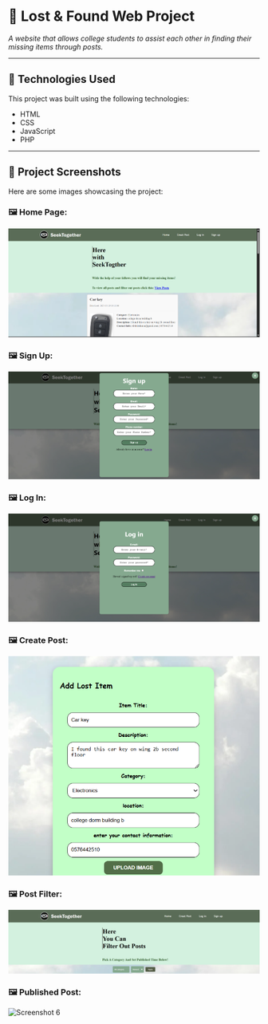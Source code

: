 # 📌 Lost & Found Web Project

_A website that allows college students to assist each other in finding their missing items through posts._

---

## 🔧 Technologies Used

This project was built using the following technologies:

- HTML
- CSS
- JavaScript
- PHP

---

## 📸 Project Screenshots

Here are some images showcasing the project:

### 🖼 Home Page:
![Screenshot 1](https://github.com/Deymii/Lost-Found-web-Project/blob/3c8affdf615b7c01295d9bbfb053e29176630c7a/Web%20Project%20Screenshots/Home%20Page.png)

### 🖼 Sign Up:
![Screenshot 2](https://github.com/Deymii/Lost-Found-web-Project/blob/1895d5ccdcbe2c9e235b7da2490033a40fcae354/Web%20Project%20Screenshots/Sign%20Up.png)

### 🖼 Log In:
![Screenshot 3](https://github.com/Deymii/Lost-Found-web-Project/blob/1895d5ccdcbe2c9e235b7da2490033a40fcae354/Web%20Project%20Screenshots/Log%20In.png)

### 🖼 Create Post:
![Screenshot 4](https://github.com/Deymii/Lost-Found-web-Project/blob/1895d5ccdcbe2c9e235b7da2490033a40fcae354/Web%20Project%20Screenshots/Creat%20Post.png)

### 🖼 Post Filter:
![Screenshot 5](https://github.com/Deymii/Lost-Found-web-Project/blob/1895d5ccdcbe2c9e235b7da2490033a40fcae354/Web%20Project%20Screenshots/Filter%20Posts.png)

### 🖼 Published Post:
![Screenshot 6]([https://github.com/Deymii/Lost-Found-web-Project/blob/1895d5ccdcbe2c9e235b7da2490033a40fcae354/Web%20Project%20Screenshots/Filter%20Posts.png](https://github.com/Deymii/Lost-Found-web-Project/blob/1895d5ccdcbe2c9e235b7da2490033a40fcae354/Web%20Project%20Screenshots/Post.png))

